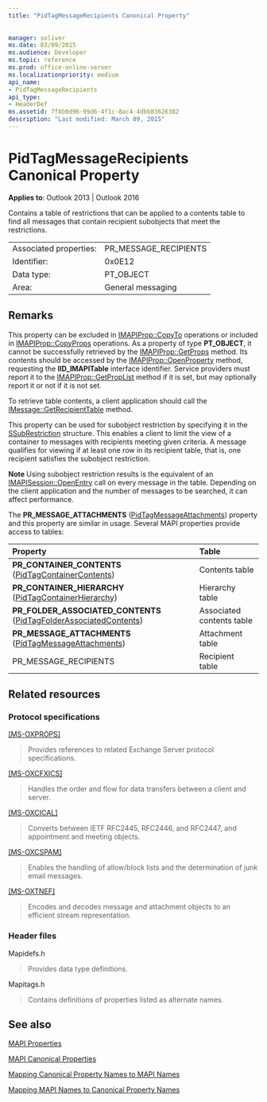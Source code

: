 ```yaml
---
title: "PidTagMessageRecipients Canonical Property"
 
 
manager: soliver
ms.date: 03/09/2015
ms.audience: Developer
ms.topic: reference
ms.prod: office-online-server
ms.localizationpriority: medium
api_name:
- PidTagMessageRecipients
api_type:
- HeaderDef
ms.assetid: 7f8b0d96-99d6-4f1c-8ac4-4dbb83626382
description: "Last modified: March 09, 2015"
---
```


# PidTagMessageRecipients Canonical Property

  
  
**Applies to**: Outlook 2013 | Outlook 2016 
  
Contains a table of restrictions that can be applied to a contents table to find all messages that contain recipient subobjects that meet the restrictions. 
  
|||
|:-----|:-----|
|Associated properties:  <br/> |PR_MESSAGE_RECIPIENTS  <br/> |
|Identifier:  <br/> |0x0E12  <br/> |
|Data type:  <br/> |PT_OBJECT  <br/> |
|Area:  <br/> |General messaging  <br/> |
   
## Remarks

This property can be excluded in [IMAPIProp::CopyTo](imapiprop-copyto.md) operations or included in [IMAPIProp::CopyProps](imapiprop-copyprops.md) operations. As a property of type **PT_OBJECT**, it cannot be successfully retrieved by the [IMAPIProp::GetProps](imapiprop-getprops.md) method. Its contents should be accessed by the [IMAPIProp::OpenProperty](imapiprop-openproperty.md) method, requesting the **IID_IMAPITable** interface identifier. Service providers must report it to the [IMAPIProp::GetPropList](imapiprop-getproplist.md) method if it is set, but may optionally report it or not if it is not set. 
  
To retrieve table contents, a client application should call the [IMessage::GetRecipientTable](imessage-getrecipienttable.md) method. 
  
This property can be used for subobject restriction by specifying it in the [SSubRestriction](ssubrestriction.md) structure. This enables a client to limit the view of a container to messages with recipients meeting given criteria. A message qualifies for viewing if at least one row in its recipient table, that is, one recipient satisfies the subobject restriction. 
  
 **Note** Using subobject restriction results is the equivalent of an [IMAPISession::OpenEntry](imapisession-openentry.md) call on every message in the table. Depending on the client application and the number of messages to be searched, it can affect performance. 
  
The **PR_MESSAGE_ATTACHMENTS** ([PidTagMessageAttachments](pidtagmessageattachments-canonical-property.md)) property and this property are similar in usage. Several MAPI properties provide access to tables: 
  
|**Property**|**Table**|
|:-----|:-----|
|**PR_CONTAINER_CONTENTS** ([PidTagContainerContents](pidtagcontainercontents-canonical-property.md))  <br/> |Contents table  <br/> |
|**PR_CONTAINER_HIERARCHY** ([PidTagContainerHierarchy](pidtagcontainerhierarchy-canonical-property.md))  <br/> |Hierarchy table  <br/> |
|**PR_FOLDER_ASSOCIATED_CONTENTS** ([PidTagFolderAssociatedContents](pidtagfolderassociatedcontents-canonical-property.md))  <br/> |Associated contents table  <br/> |
|**PR_MESSAGE_ATTACHMENTS** ([PidTagMessageAttachments](pidtagmessageattachments-canonical-property.md))  <br/> |Attachment table  <br/> |
|PR_MESSAGE_RECIPIENTS  <br/> |Recipient table  <br/> |
   
## Related resources

### Protocol specifications

[[MS-OXPROPS]](https://msdn.microsoft.com/library/f6ab1613-aefe-447d-a49c-18217230b148%28Office.15%29.aspx)
  
> Provides references to related Exchange Server protocol specifications.
    
[[MS-OXCFXICS]](https://msdn.microsoft.com/library/b9752f3d-d50d-44b8-9e6b-608a117c8532%28Office.15%29.aspx)
  
> Handles the order and flow for data transfers between a client and server.
    
[[MS-OXCICAL]](https://msdn.microsoft.com/library/a685a040-5b69-4c84-b084-795113fb4012%28Office.15%29.aspx)
  
> Converts between IETF RFC2445, RFC2446, and RFC2447, and appointment and meeting objects.
    
[[MS-OXCSPAM]](https://msdn.microsoft.com/library/522f8587-4aed-4cd6-831b-40bd87862189%28Office.15%29.aspx)
  
> Enables the handling of allow/block lists and the determination of junk email messages.
    
[[MS-OXTNEF]](https://msdn.microsoft.com/library/1f0544d7-30b7-4194-b58f-adc82f3763bb%28Office.15%29.aspx)
  
> Encodes and decodes message and attachment objects to an efficient stream representation.
    
### Header files

Mapidefs.h
  
> Provides data type definitions.
    
Mapitags.h
  
> Contains definitions of properties listed as alternate names.
    
## See also



[MAPI Properties](mapi-properties.md)
  
[MAPI Canonical Properties](mapi-canonical-properties.md)
  
[Mapping Canonical Property Names to MAPI Names](mapping-canonical-property-names-to-mapi-names.md)
  
[Mapping MAPI Names to Canonical Property Names](mapping-mapi-names-to-canonical-property-names.md)

